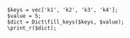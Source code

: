 ```basic-usage.hack
$keys = vec['k1', 'k2', 'k3', 'k4'];
$value = 5;
$dict = Dict\fill_keys($keys, $value);
\print_r($dict);
```
